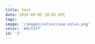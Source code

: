 ```yaml
---
title: test
date: 2016-09-02 20:02 UTC
tags:
image: '/images/volvo/case-volvo.png'
color: '#dcf1ff'
id: '2'
---
```

